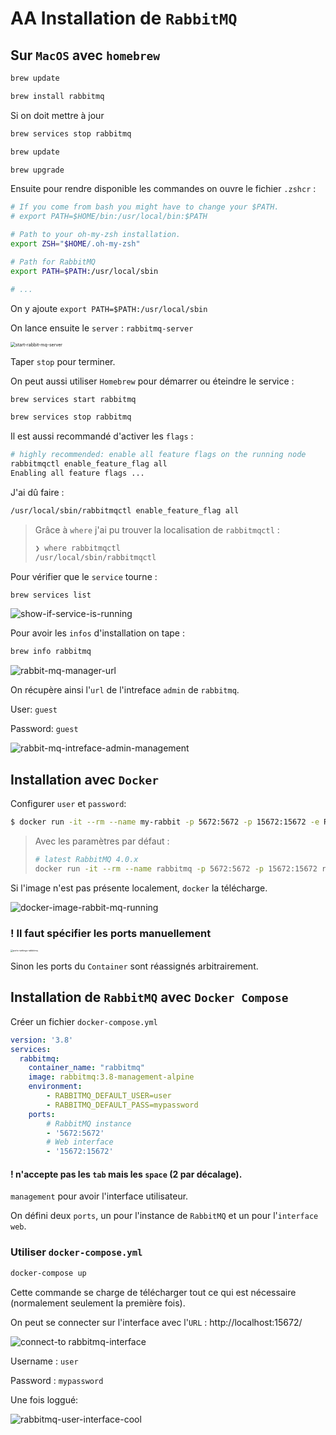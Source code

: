 # AA Installation de `RabbitMQ`



## Sur `MacOS` avec `homebrew`

```bash
brew update

brew install rabbitmq
```

Si on doit mettre à jour

```bash
brew services stop rabbitmq

brew update

brew upgrade
```

Ensuite pour rendre disponible les commandes on ouvre le fichier `.zshcr` :

```bash
# If you come from bash you might have to change your $PATH.
# export PATH=$HOME/bin:/usr/local/bin:$PATH

# Path to your oh-my-zsh installation.
export ZSH="$HOME/.oh-my-zsh"

# Path for RabbitMQ
export PATH=$PATH:/usr/local/sbin

# ...
```

On y ajoute `export PATH=$PATH:/usr/local/sbin`

On lance ensuite le `server` : `rabbitmq-server`

<img src="assets/start-rabbit-mq-server.png" alt="start-rabbit-mq-server" style="zoom:50%;" />

Taper `stop` pour terminer.

On peut aussi utiliser `Homebrew` pour démarrer ou éteindre le service :

```bash
brew services start rabbitmq
```

```bash
brew services stop rabbitmq
```

Il est aussi recommandé d'activer les `flags` :

```bash
# highly recommended: enable all feature flags on the running node
rabbitmqctl enable_feature_flag all
Enabling all feature flags ...
```

J'ai dû faire :

```bash
/usr/local/sbin/rabbitmqctl enable_feature_flag all
```

> Grâce à `where` j'ai pu trouver la localisation de `rabbitmqctl` :
>
> ```bash
> ❯ where rabbitmqctl
> /usr/local/sbin/rabbitmqctl
> ```

Pour vérifier que le `service` tourne :

```bash
brew services list
```

<img src="assets/show-if-service-is-running.png" alt="show-if-service-is-running" />



Pour avoir les `infos` d'installation on tape :

```bash
brew info rabbitmq
```

<img src="assets/rabbit-mq-manager-url.png" alt="rabbit-mq-manager-url" />

On récupère ainsi l'`url` de l'intreface `admin` de `rabbitmq`.

User: `guest`

Password: `guest`

<img src="assets/rabbit-mq-intreface-admin-management.png" alt="rabbit-mq-intreface-admin-management" />



## Installation avec `Docker`

Configurer `user` et `password`:

```bash
$ docker run -it --rm --name my-rabbit -p 5672:5672 -p 15672:15672 -e RABBITMQ_DEFAULT_USER=hukar -e RABBITMQ_DEFAULT_PASS=huk@r99_ rabbitmq:4.0-management
```

> Avec les paramètres par défaut :
>
> ```bash
> # latest RabbitMQ 4.0.x
> docker run -it --rm --name rabbitmq -p 5672:5672 -p 15672:15672 rabbitmq:4.0-management
> ```

Si l'image n'est pas présente localement, `docker` la télécharge.

<img src="assets/docker-image-rabbit-mq-running.png" alt="docker-image-rabbit-mq-running" />

### ! Il faut spécifier les ports manuellement

<img src="assets/ports-settings-rabbitmq.png" alt="ports-settings-rabbitmq" style="zoom: 25%;" />

Sinon les ports du `Container` sont réassignés arbitrairement.



## Installation de `RabbitMQ` avec `Docker Compose`

Créer un fichier `docker-compose.yml`

```yml
version: '3.8'
services:
  rabbitmq:
  	container_name: "rabbitmq"
  	image: rabbitmq:3.8-management-alpine
  	environment:
  		- RABBITMQ_DEFAULT_USER=user
  		- RABBITMQ_DEFAULT_PASS=mypassword
  	ports:
  		# RabbitMQ instance
  		- '5672:5672'
  		# Web interface
  		- '15672:15672'
```

#### ! n'accepte pas les `tab` mais les `space` (2 par décalage).

 `management` pour avoir l'interface utilisateur.

On défini deux `ports`, un pour l'instance de `RabbitMQ` et un pour l'`interface web`.



### Utiliser `docker-compose.yml`

```bash
docker-compose up
```

Cette commande se charge de télécharger tout ce qui est nécessaire (normalement seulement la première fois).

On peut se connecter sur l'interface avec l'`URL` : http://localhost:15672/

<img src="assets/connect-to%20rabbitmq-interface.png" alt="connect-to rabbitmq-interface" />

Username : `user`

Password : `mypassword`

Une fois loggué:

<img src="assets/rabbitmq-user-interface-cool.png" alt="rabbitmq-user-interface-cool" />





















